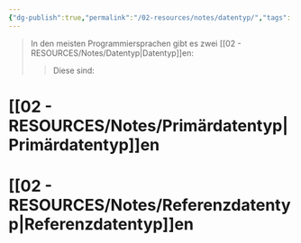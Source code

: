 ```yaml
---
{"dg-publish":true,"permalink":"/02-resources/notes/datentyp/","tags":["code"],"noteIcon":"","updated":"2024-10-22T10:23:06.000+02:00"}
---
```


>In den meisten Programmiersprachen gibt es zwei [[02 - RESOURCES/Notes/Datentyp\|Datentyp]]en:
>>Diese sind:

# [[02 - RESOURCES/Notes/Primärdatentyp\|Primärdatentyp]]en
# [[02 - RESOURCES/Notes/Referenzdatentyp\|Referenzdatentyp]]en
